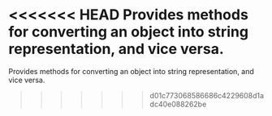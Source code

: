 <<<<<<< HEAD
Provides methods for converting an object into string representation, and vice versa.
=======
Provides methods for converting an object into string representation, and vice versa.
>>>>>>> d01c773068586686c4229608d1adc40e088262be
